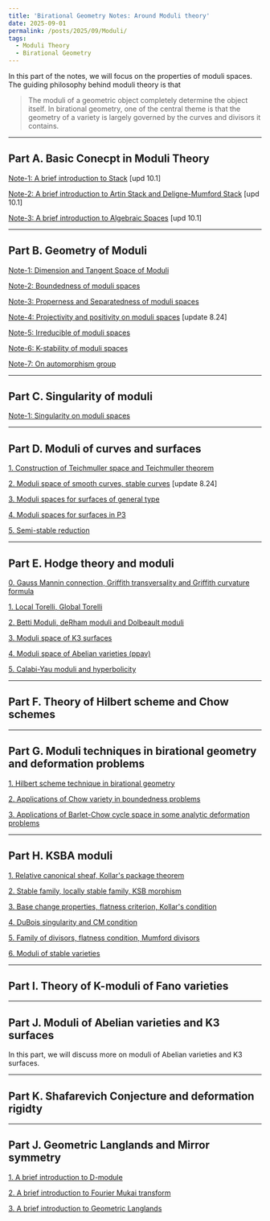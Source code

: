 ```yaml
---
title: 'Birational Geometry Notes: Around Moduli theory'
date: 2025-09-01
permalink: /posts/2025/09/Moduli/
tags:
  - Moduli Theory
  - Birational Geometry
---
```


In this part of the notes, we will focus on the properties of moduli spaces. The guiding philosophy behind moduli theory is that 
> The moduli of a geometric object completely determine the object itself. In birational geometry, one of the central theme is that the geometry of a variety is largely governed by the curves and divisors it contains.



---
## Part A. Basic Conecpt in Moduli Theory

[Note-1: A brief introduction to Stack](https://yilimath.github.io/files/Moduli/Stack.pdf) [upd 10.1]

[Note-2: A brief introduction to Artin Stack and Deligne-Mumford Stack](https://yilimath.github.io/files/Moduli/DMStack.pdf) [upd 10.1]

[Note-3: A brief introduction to Algebraic Spaces](https://yilimath.github.io/files/Moduli/AlgSpace.pdf) [upd 10.1]


---
## Part B. Geometry of Moduli

[Note-1: Dimension and Tangent Space of Moduli](https://yilimath.github.io/files/Moduli/TangentSpace.pdf)

[Note-2: Boundedness of moduli spaces](https://yilimath.github.io/files/Moduli/BoundednessModuli.pdf)

[Note-3: Properness and Separatedness of moduli spaces](https://yilimath.github.io/files/Moduli/ProperModuli.pdf)

[Note-4: Projectivity and positivity on moduli spaces](https://yilimath.github.io/files/Moduli/ProjectiveModuli.pdf) [update 8.24]

[Note-5: Irreducible of moduli spaces](https://yilimath.github.io/files/Moduli/IrreducibleModuli.pdf)

[Note-6: K-stability of moduli spaces](https://yilimath.github.io/files/Moduli/Kstable.pdf)

[Note-7: On automorphism group](https://yilimath.github.io/files/Moduli/AutGroup.pdf)


----
## Part C. Singularity of moduli

[Note-1: Singularity on moduli spaces]()



---
## Part D. Moduli of curves and surfaces

[1. Construction of Teichmuller space and Teichmuller theorem](https://yilimath.github.io/files/Moduli/Teichmuller.pdf)

[2. Moduli space of smooth curves, stable curves](https://yilimath.github.io/files/Moduli/ModuliCurve.pdf) [update 8.24]

[3. Moduli spaces for surfaces of general type]()

[4. Moduli spaces for surfaces in P3]()

[5. Semi-stable reduction]()

---
## Part E. Hodge theory and moduli

[0. Gauss Mannin connection, Griffith transversality and Griffith curvature formula]()

[1. Local Torelli, Global Torelli]()

[2. Betti Moduli, deRham moduli and Dolbeault moduli]()

[3. Moduli space of K3 surfaces](https://yilimath.github.io/files/Moduli/ModuliK3.pdf)

[4. Moduli space of Abelian varieties (ppav)]()

[5. Calabi-Yau moduli and hyperbolicity]()



----
## Part F. Theory of Hilbert scheme and Chow schemes



---
## Part G. Moduli techniques in birational geometry and deformation problems


[1. Hilbert scheme technique in birational geometry]()

[2. Applications of Chow variety in boundedness problems]()

[3. Applications of Barlet-Chow cycle space in some analytic deformation problems]()




----
## Part H. KSBA moduli

[1. Relative canonical sheaf, Kollar's package theorem]()

[2. Stable family, locally stable family, KSB morphism]()

[3. Base change properties, flatness criterion, Kollar's condition]()

[4. DuBois singularity and CM condition]()

[5. Family of divisors, flatness condition, Mumford divisors]()

[6. Moduli of stable varieties]()

---
## Part I. Theory of K-moduli of Fano varieties



---
## Part J. Moduli of Abelian varieties and K3 surfaces

In this part, we will discuss more on moduli of Abelian varieties and K3 surfaces. 



----
## Part K. Shafarevich Conjecture and deformation rigidty




---
## Part J. Geometric Langlands and Mirror symmetry


[1. A brief introduction to D-module]()

[2. A brief introduction to Fourier Mukai transform](https://yilimath.github.io/files/Moduli/FourierMukai.pdf)

[3. A brief introduction to Geometric Langlands]()

